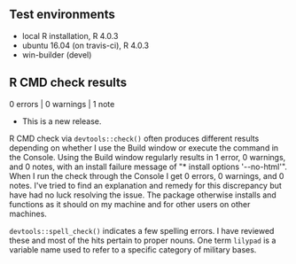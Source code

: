 ## Test environments
* local R installation, R 4.0.3
* ubuntu 16.04 (on travis-ci), R 4.0.3
* win-builder (devel)

## R CMD check results

0 errors | 0 warnings | 1 note

* This is a new release.

R CMD check via `devtools::check()` often produces different results depending on whether I use the Build window or execute the command in the Console. Using the Build window regularly results in 1 error, 0 warnings, and 0 notes, with an install failure message of "* install options '--no-html'". When I run the check through the Console I get 0 errors, 0 warnings, and 0 notes. I've tried to find an explanation and remedy for this discrepancy but have had no luck resolving the issue. The package otherwise installs and functions as it should on my machine and for other users on other machines.

`devtools::spell_check()` indicates a few spelling errors. I have reviewed these and most of the hits pertain to proper nouns. One term `lilypad` is a variable name used to refer to a specific category of military bases. 
